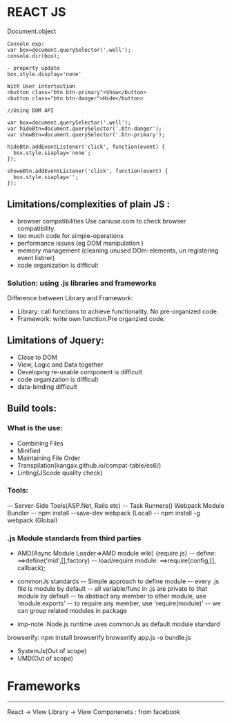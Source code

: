 # REACT JS

Document.object
```
Console exp:
var box=document.querySelector('.well');
console.dir(box);

- property update
box.style.display='none'
```

```
With User intertaction
<button class="btn btn-primary">Show</button>
<button class="btn btn-danger">Hide</button>
```

```
//Using DOM API

var box=document.querySelector('.well');
var hideBtn=document.querySelector('.btn-danger');
var showBtn=document.querySelector('.btn-primary');

hideBtn.addEventListener('click', function(event) { 
  box.style.siaplay='none';
});

showeBtn.addEventListener('click', function(event) { 
  box.style.siaplay='';
});
```

## Limitations/complexities of plain JS :
- browser compatibilities
Use caniuse.com to check browser compatibility.
- too much code for simple-operations
- performance issues (eg DOM manipulation )
- memory management (cleaning unused DOm-elements, un registering event listner)
- code organization is difficult

### Solution: using .js libraries and frameworks
Difference between Library and Framework:
- Library: call functions to achieve functionality. No pre-organized code.
- Framework: write own function.Pre organzied code.

## Limitations of Jquery:
- Close to DOM
- View, Logic and Data together 
- Developing re-usable component is difficult
- code organization is difficult
- data-binding difficult

## Build tools:
### What is the use:
- Combining Files
- Minified
- Maintaining File Order
- Transpilation(kangax.github.io/compat-table/es6/)
- Linting(JScode quality check)

### Tools:
-- Server-Side Tools(ASP.Net, Rails etc)
-- Task Runners()
Webpack Module Bundler 
-- npm install --save-dev webpack (Local)
-- npm install -g webpack (Global)

### .js Module standards from third parties
- AMD(Async Module Loader=>AMD module wiki) {require.js}
-- define: ==>define('mid',[],factory)
-- load/require module: ==>require(config,[], callback);

- commonJs standards
-- Simple approach to define module
-- every .js file is module by default
-- all variable/func in .js are private to that module by default
-- to abstract any member to other module, use 'module.exports'
-- to require any member, use 'require(module)'
-- we can group related modules in package
* imp-note :Node.js runtime uses commonJs as default module standard

browserify: npm install browserify
browserify app.js -o bundle.js

- SystemJs(Out of scope)
- UMD(Out of scope)

# Frameworks
-------------------------------------
React -> View Library -> View Componenets : from facebook



